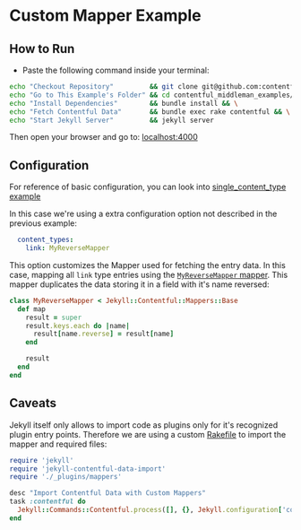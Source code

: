 # Custom Mapper Example

## How to Run

* Paste the following command inside your terminal:

```bash
echo "Checkout Repository"         && git clone git@github.com:contentful/contentful_jekyll_examples.git && \
echo "Go to This Example's Folder" && cd contentful_middleman_examples/examples/custom_mapper && \
echo "Install Dependencies"        && bundle install && \
echo "Fetch Contentful Data"       && bundle exec rake contentful && \
echo "Start Jekyll Server"         && jekyll server
```

Then open your browser and go to: [localhost:4000](http://localhost:4000)

## Configuration

For reference of basic configuration, you can look into [single_content_type example](../single_content_type/README.md)

In this case we're using a extra configuration option not described in the previous example:

```yml
  content_types:
    link: MyReverseMapper
```

This option customizes the Mapper used for fetching the entry data. In this case, mapping all `link` type entries using the [`MyReverseMapper` mapper](./example/_plugins/my_reverse_mapper.rb).
This mapper duplicates the data storing it in a field with it's name reversed:

```ruby
class MyReverseMapper < Jekyll::Contentful::Mappers::Base
  def map
    result = super
    result.keys.each do |name|
      result[name.reverse] = result[name]
    end

    result
  end
end
```

## Caveats

Jekyll itself only allows to import code as plugins only for it's recognized plugin entry points.
Therefore we are using a custom [Rakefile](./example/Rakefile) to import the mapper and required files:

```ruby
require 'jekyll'
require 'jekyll-contentful-data-import'
require './_plugins/mappers'

desc "Import Contentful Data with Custom Mappers"
task :contentful do
  Jekyll::Commands::Contentful.process([], {}, Jekyll.configuration['contentful'])
end
```

